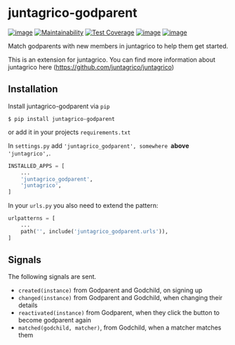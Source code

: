 # juntagrico-godparent

[![image](https://github.com/juntagrico/juntagrico-godparent/actions/workflows/juntagrico-ci.yml/badge.svg?branch=main&event=push)](https://github.com/juntagrico/juntagrico-godparent/actions/workflows/juntagrico-ci.yml)
[![Maintainability](https://api.codeclimate.com/v1/badges/f390c5529dcde5b83e85/maintainability)](https://codeclimate.com/github/juntagrico/juntagrico-godparent/maintainability)
[![Test Coverage](https://api.codeclimate.com/v1/badges/f390c5529dcde5b83e85/test_coverage)](https://codeclimate.com/github/juntagrico/juntagrico-godparent/test_coverage)
[![image](https://img.shields.io/github/last-commit/juntagrico/juntagrico-godparent.svg)](https://github.com/juntagrico/juntagrico-godparent)
[![image](https://img.shields.io/github/commit-activity/y/juntagrico/juntagrico-godparent)](https://github.com/juntagrico/juntagrico-godparent)

Match godparents with new members in juntagrico to help them get started.

This is an extension for juntagrico. You can find more information about juntagrico here
(https://github.com/juntagrico/juntagrico)

## Installation


Install juntagrico-godparent via `pip`

    $ pip install juntagrico-godparent

or add it in your projects `requirements.txt`

In `settings.py` add `'juntagrico_godparent', somewhere `**above** `'juntagrico',`.

```python
INSTALLED_APPS = [
    ...
    'juntagrico_godparent',
    'juntagrico',
]
```

In your `urls.py` you also need to extend the pattern:

```python
urlpatterns = [
    ...
    path('', include('juntagrico_godparent.urls')),
]
```

## Signals

The following signals are sent.

* `created(instance)` from Godparent and Godchild, on signing up
* `changed(instance)` from Godparent and Godchild, when changing their details
* `reactivated(instance)` from Godparent, when they click the button to become godparent again
* `matched(godchild, matcher)`, from Godchild, when a matcher matches them

